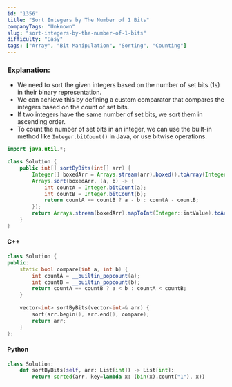 ```yaml
---
id: "1356"
title: "Sort Integers by The Number of 1 Bits"
companyTags: "Unknown"
slug: "sort-integers-by-the-number-of-1-bits"
difficulty: "Easy"
tags: ["Array", "Bit Manipulation", "Sorting", "Counting"]
---
```


### Explanation:
- We need to sort the given integers based on the number of set bits (1s) in their binary representation.
- We can achieve this by defining a custom comparator that compares the integers based on the count of set bits.
- If two integers have the same number of set bits, we sort them in ascending order.
- To count the number of set bits in an integer, we can use the built-in method like `Integer.bitCount()` in Java, or use bitwise operations.

```java
import java.util.*;

class Solution {
    public int[] sortByBits(int[] arr) {
        Integer[] boxedArr = Arrays.stream(arr).boxed().toArray(Integer[]::new);
        Arrays.sort(boxedArr, (a, b) -> {
            int countA = Integer.bitCount(a);
            int countB = Integer.bitCount(b);
            return countA == countB ? a - b : countA - countB;
        });
        return Arrays.stream(boxedArr).mapToInt(Integer::intValue).toArray();
    }
}
```

#### C++
```cpp
class Solution {
public:
    static bool compare(int a, int b) {
        int countA = __builtin_popcount(a);
        int countB = __builtin_popcount(b);
        return countA == countB ? a < b : countA < countB;
    }
    
    vector<int> sortByBits(vector<int>& arr) {
        sort(arr.begin(), arr.end(), compare);
        return arr;
    }
};
```

#### Python
```python
class Solution:
    def sortByBits(self, arr: List[int]) -> List[int]:
        return sorted(arr, key=lambda x: (bin(x).count("1"), x))
```